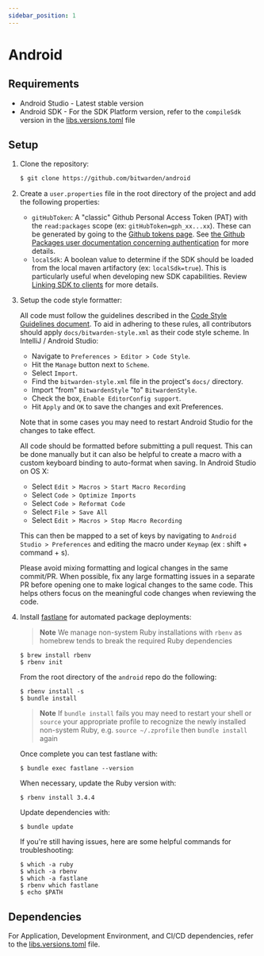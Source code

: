 ```yaml
---
sidebar_position: 1
---
```


# Android

## Requirements

- Android Studio - Latest stable version
- Android SDK - For the SDK Platform version, refer to the `compileSdk` version in the
  [libs.versions.toml](https://github.com/bitwarden/android/blob/main/gradle/libs.versions.toml)
  file

## Setup

1. Clone the repository:

   ```sh
   $ git clone https://github.com/bitwarden/android
   ```

2. Create a `user.properties` file in the root directory of the project and add the following
   properties:

   - `gitHubToken`: A "classic" Github Personal Access Token (PAT) with the `read:packages` scope
     (ex: `gitHubToken=gph_xx...xx`). These can be generated by going to the
     [Github tokens page](https://github.com/settings/tokens). See
     [the Github Packages user documentation concerning authentication](https://docs.github.com/en/packages/working-with-a-github-packages-registry/working-with-the-gradle-registry#authenticating-to-github-packages)
     for more details.
   - `localSdk`: A boolean value to determine if the SDK should be loaded from the local maven
     artifactory (ex: `localSdk=true`). This is particularly useful when developing new SDK
     capabilities. Review
     [Linking SDK to clients](https://contributing.bitwarden.com/getting-started/sdk/#linking-the-sdk-to-clients)
     for more details.

3. Setup the code style formatter:

   All code must follow the guidelines described in the
   [Code Style Guidelines document](docs/contributing/code-style/android-kotlin.md). To aid in
   adhering to these rules, all contributors should apply `docs/bitwarden-style.xml` as their code
   style scheme. In IntelliJ / Android Studio:

   - Navigate to `Preferences > Editor > Code Style`.
   - Hit the `Manage` button next to `Scheme`.
   - Select `Import`.
   - Find the `bitwarden-style.xml` file in the project's `docs/` directory.
   - Import "from" `BitwardenStyle` "to" `BitwardenStyle`.
   - Check the box, `Enable EditorConfig support`.
   - Hit `Apply` and `OK` to save the changes and exit Preferences.

   Note that in some cases you may need to restart Android Studio for the changes to take effect.

   All code should be formatted before submitting a pull request. This can be done manually but it
   can also be helpful to create a macro with a custom keyboard binding to auto-format when saving.
   In Android Studio on OS X:

   - Select `Edit > Macros > Start Macro Recording`
   - Select `Code > Optimize Imports`
   - Select `Code > Reformat Code`
   - Select `File > Save All`
   - Select `Edit > Macros > Stop Macro Recording`

   This can then be mapped to a set of keys by navigating to `Android Studio > Preferences` and
   editing the macro under `Keymap` (ex : shift + command + s).

   Please avoid mixing formatting and logical changes in the same commit/PR. When possible, fix any
   large formatting issues in a separate PR before opening one to make logical changes to the same
   code. This helps others focus on the meaningful code changes when reviewing the code.

4. Install [fastlane](https://docs.fastlane.tools/) for automated package deployments:

   > **Note** We manage non-system Ruby installations with `rbenv` as homebrew tends to break the
   > required Ruby dependencies

   ```
   $ brew install rbenv
   $ rbenv init
   ```

   From the root directory of the `android` repo do the following:

   ```
   $ rbenv install -s
   $ bundle install
   ```

   > **Note** If `bundle install` fails you may need to restart your shell or `source` your
   > appropriate profile to recognize the newly installed non-system Ruby, e.g. `source ~/.zprofile`
   > then `bundle install` again

   Once complete you can test fastlane with:

   ```
   $ bundle exec fastlane --version
   ```

   When necessary, update the Ruby version with:

   ```
   $ rbenv install 3.4.4
   ```

   Update dependencies with:

   ```
   $ bundle update
   ```

   If you're still having issues, here are some helpful commands for troubleshooting:

   ```
   $ which -a ruby
   $ which -a rbenv
   $ which -a fastlane
   $ rbenv which fastlane
   $ echo $PATH
   ```

## Dependencies

For Application, Development Environment, and CI/CD dependencies, refer to the
[libs.versions.toml](https://github.com/bitwarden/android/blob/main/gradle/libs.versions.toml) file.
